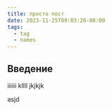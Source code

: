 ```yaml
---
title: просто пост
date: 2023-11-25T09:03:20-08:00
tags:
  - tag
  - names
---
```



## Введение
iiiiii
kllll
jkjkjk

asjd
